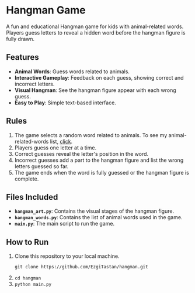 # Hangman Game
A fun and educational Hangman game for kids with animal-related words. Players guess letters to reveal a hidden word before the hangman figure is fully drawn.

## Features
- **Animal Words**: Guess words related to animals.
- **Interactive Gameplay**: Feedback on each guess, showing correct and incorrect letters.
- **Visual Hangman**: See the hangman figure appear with each wrong guess.
- **Easy to Play**: Simple text-based interface.

## Rules
1. The game selects a random word related to animals. To see my animal-related-words list, [click](https://github.com/EzgiTastan/hangman/blob/main/hangman_words.py).
2. Players guess one letter at a time.
3. Correct guesses reveal the letter's position in the word.
4. Incorrect guesses add a part to the hangman figure and list the wrong letters guessed so far.
5. The game ends when the word is fully guessed or the hangman figure is complete.

## Files Included
- **`hangman_art.py`**: Contains the visual stages of the hangman figure.
- **`hangman_words.py`**: Contains the list of animal words used in the game.
- **`main.py`**: The main script to run the game.

## How to Run
1. Clone this repository to your local machine.
   ```
   git clone https://github.com/EzgiTastan/hangman.git
   ```
2. ```cd hangman```
3. ```python main.py```

